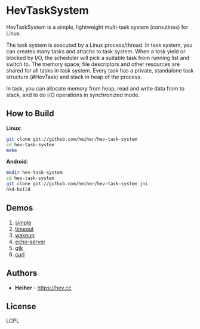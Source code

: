# HevTaskSystem

HevTaskSystem is a simple, lightweight multi-task system (coroutines) for Linux.

The task system is executed by a Linux process/thread. In task system, you can
creates many tasks and attachs to task system. When a task yield or blocked by
I/O, the scheduler will pick a suitable task from running list and switch to.
The memory space, file descriptors and other resources are shared for all tasks
in task system. Every task has a private, standalone task structure (#HevTask)
and stack in heap of the process.

In task, you can allocate memory from heap, read and write data from to stack,
and to do I/O operations in synchronized mode.

## How to Build

**Linux**:
```bash
git clone git://github.com/heiher/hev-task-system
cd hev-task-system
make
```

**Android**:
```bash
mkdir hev-task-system
cd hev-task-system
git clone git://github.com/heiher/hev-task-system jni
nkd-build
```

## Demos
1. [simple](https://github.com/heiher/hev-task-system/blob/master/apps/simple.c)
1. [timeout](https://github.com/heiher/hev-task-system/blob/master/apps/timeout.c)
1. [wakeup](https://github.com/heiher/hev-task-system/blob/master/apps/wakeup.c)
1. [echo-server](https://github.com/heiher/hev-task-system/blob/master/apps/echo-server.c)
1. [gtk](https://github.com/heiher/hev-task-system/blob/master/apps/gtk.c)
1. [curl](https://github.com/heiher/hev-task-system/blob/master/apps/curl.c)

## Authors
* **Heiher** - https://hev.cc

## License
LGPL

